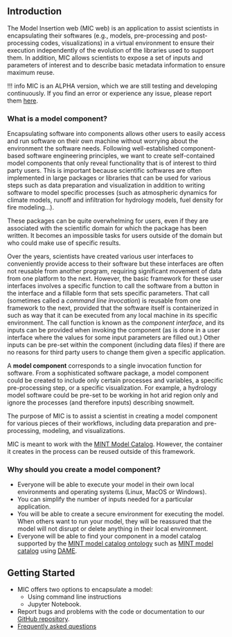 ## Introduction

The Model Insertion web (MIC web) is an application to assist scientists in encapsulating their softwares (e.g., models, pre-processing and post-processing codes, visualizations) in a virtual environment to ensure their execution independently of the evolution of the libraries used to support them. In addition, MIC allows scientists to expose a set of inputs and parameters of interest and to describe basic metadata information to ensure maximum reuse.

!!! info
    MIC is an ALPHA version, which we are still testing and developing continuously. If you find an error or experience any issue, please report them [here](https://github.com/mintproject/mic/issues/new/choose).

### What is a model component?

Encapsulating software into components allows other users to easily access and run software on their own machine without worrying about the environment the software needs. Following well-established component-based software engineering principles, we want to create self-contained model components that only reveal functionality that is of interest to third party users. This is important because scientific softwares are often implemented in large packages or libraries that can be used for various steps such as data preparation and visualization in addition to writing software to model specific processes (such as atmospheric dynamics for climate models, runoff and infiltration for hydrology models, fuel density for fire modeling...).

These packages can be quite overwhelming for users, even if they are associated with the scientific domain for which the package has been written. It becomes an impossible tasks for users outside of the domain but who could make use of specific results.

Over the years, scientists have created various user interfaces to conveniently provide access to their software but these interfaces are often not reusable from another program, requiring significant movement of data from one platform to the next. However, the basic framework for these user interfaces involves a specific function to call the software from a button in the interface and a fillable form that sets specific parameters. That call (sometimes called a *command line invocation*) is reusable from one framework to the next, provided that the software itself is containerized in such as way that it can be executed from any local machine in its specific environment.  The call function is known as the *component interface*, and its inputs can be provided when invoking the component (as is done in a user interface where the values for some input parameters are filled out.) Other inputs can be pre-set within the component (including data files) if there are no reasons for third party users to change them given a specific application.

A **model component** corresponds to a single invocation function for software.  From a sophisticated software package, a model component could be created to include only certain processes and variables, a specific pre-processing step, or a specific visualization. For example, a hydrology model software could be pre-set to be working in hot arid region only and ignore the processes (and therefore inputs) describing snowmelt.   

The purpose of MIC is to assist a scientist in creating a model component for various pieces of their workflows, including data preparation and pre-processing, modeling, and visualizations.

MIC is meant to work with the [MINT Model Catalog](https://github.com/mintproject/ModelCatalog). However, the container it creates in the process can be reused outside of this framework.

### Why should you create a model component?

* Everyone will be able to execute your model in their own local environments and operating systems (Linux, MacOS or Windows).
* You can simplify the number of inputs needed for a particular application.
* You will be able to create a secure environment for executing the model. When others want to run your model, they will be reassured that the model will not disrupt or delete anything in their local environment.
* Everyone will be able to find your component in a model catalog supported by the [MINT model catalog ontology](https://github.com/mintproject/Mint-ModelCatalog-Ontology) such as [MINT model catalog](https://models.mint.isi.edu/) using [DAME](dame-cli.readthedocs.io/).  

## Getting Started

* MIC offers two options to encapsulate a model: 
    - Using command line instructions 
    - Jupyter Notebook. 
* Report bugs and problems with the code or documentation to our [GitHub repository](https://github.com/mintproject/mic-web/issues).
* [Frequently asked questions](faq)
